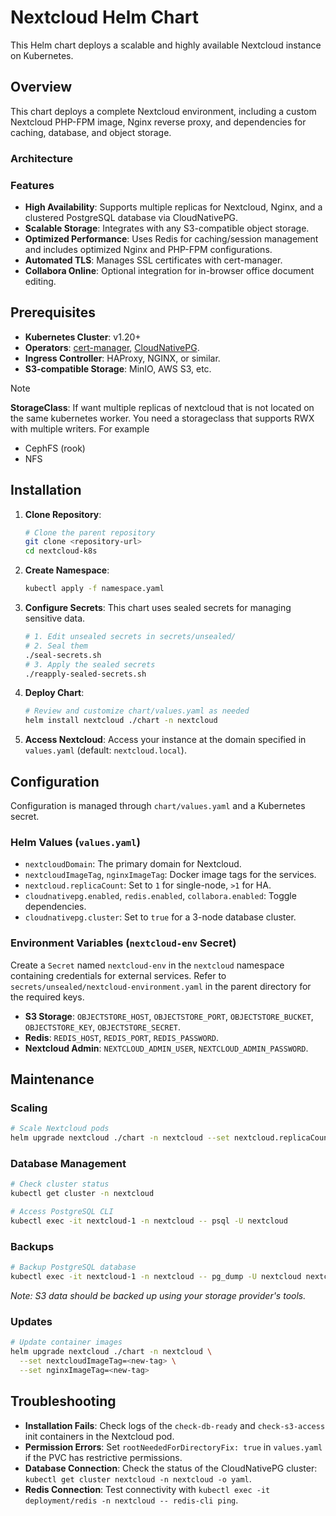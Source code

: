 # Nextcloud Helm Chart

This Helm chart deploys a scalable and highly available Nextcloud instance on Kubernetes.

## Overview

This chart deploys a complete Nextcloud environment, including a custom Nextcloud PHP-FPM image, Nginx reverse proxy, and dependencies for caching, database, and object storage.

### Architecture 

### Features

-   **High Availability**: Supports multiple replicas for Nextcloud, Nginx, and a clustered PostgreSQL database via CloudNativePG.
-   **Scalable Storage**: Integrates with any S3-compatible object storage.
-   **Optimized Performance**: Uses Redis for caching/session management and includes optimized Nginx and PHP-FPM configurations.
-   **Automated TLS**: Manages SSL certificates with cert-manager.
-   **Collabora Online**: Optional integration for in-browser office document editing.

## Prerequisites

-   **Kubernetes Cluster**: v1.20+
-   **Operators**: [cert-manager](https://cert-manager.io/), [CloudNativePG](https://cloudnative-pg.io/).
-   **Ingress Controller**: HAProxy, NGINX, or similar.
-   **S3-compatible Storage**: MinIO, AWS S3, etc.

> [!NOTE]
> **StorageClass**: If want multiple replicas of nextcloud that is not located on the same kubernetes worker. You need a storageclass that supports RWX with multiple writers. For example
> - CephFS (rook)
> - NFS

## Installation

1.  **Clone Repository**:
    ```bash
    # Clone the parent repository
    git clone <repository-url>
    cd nextcloud-k8s
    ```

2.  **Create Namespace**:
    ```bash
    kubectl apply -f namespace.yaml
    ```

3.  **Configure Secrets**:
    This chart uses sealed secrets for managing sensitive data.
    ```bash
    # 1. Edit unsealed secrets in secrets/unsealed/
    # 2. Seal them
    ./seal-secrets.sh
    # 3. Apply the sealed secrets
    ./reapply-sealed-secrets.sh
    ```

4.  **Deploy Chart**:
    ```bash
    # Review and customize chart/values.yaml as needed
    helm install nextcloud ./chart -n nextcloud
    ```

5.  **Access Nextcloud**:
    Access your instance at the domain specified in `values.yaml` (default: `nextcloud.local`).

## Configuration

Configuration is managed through `chart/values.yaml` and a Kubernetes secret.

### Helm Values (`values.yaml`)

-   `nextcloudDomain`: The primary domain for Nextcloud.
-   `nextcloudImageTag`, `nginxImageTag`: Docker image tags for the services.
-   `nextcloud.replicaCount`: Set to `1` for single-node, `>1` for HA.
-   `cloudnativepg.enabled`, `redis.enabled`, `collabora.enabled`: Toggle dependencies.
-   `cloudnativepg.cluster`: Set to `true` for a 3-node database cluster.

### Environment Variables (`nextcloud-env` Secret)

Create a `Secret` named `nextcloud-env` in the `nextcloud` namespace containing credentials for external services. Refer to `secrets/unsealed/nextcloud-environment.yaml` in the parent directory for the required keys.

-   **S3 Storage**: `OBJECTSTORE_HOST`, `OBJECTSTORE_PORT`, `OBJECTSTORE_BUCKET`, `OBJECTSTORE_KEY`, `OBJECTSTORE_SECRET`.
-   **Redis**: `REDIS_HOST`, `REDIS_PORT`, `REDIS_PASSWORD`.
-   **Nextcloud Admin**: `NEXTCLOUD_ADMIN_USER`, `NEXTCLOUD_ADMIN_PASSWORD`.

## Maintenance

### Scaling
```bash
# Scale Nextcloud pods
helm upgrade nextcloud ./chart -n nextcloud --set nextcloud.replicaCount=3
```

### Database Management
```bash
# Check cluster status
kubectl get cluster -n nextcloud

# Access PostgreSQL CLI
kubectl exec -it nextcloud-1 -n nextcloud -- psql -U nextcloud
```

### Backups
```bash
# Backup PostgreSQL database
kubectl exec -it nextcloud-1 -n nextcloud -- pg_dump -U nextcloud nextcloud > backup.sql
```
*Note: S3 data should be backed up using your storage provider's tools.*

### Updates
```bash
# Update container images
helm upgrade nextcloud ./chart -n nextcloud \
  --set nextcloudImageTag=<new-tag> \
  --set nginxImageTag=<new-tag>
```

## Troubleshooting

-   **Installation Fails**: Check logs of the `check-db-ready` and `check-s3-access` init containers in the Nextcloud pod.
-   **Permission Errors**: Set `rootNeededForDirectoryFix: true` in `values.yaml` if the PVC has restrictive permissions.
-   **Database Connection**: Check the status of the CloudNativePG cluster: `kubectl get cluster nextcloud -n nextcloud -o yaml`.
-   **Redis Connection**: Test connectivity with `kubectl exec -it deployment/redis -n nextcloud -- redis-cli ping`. 